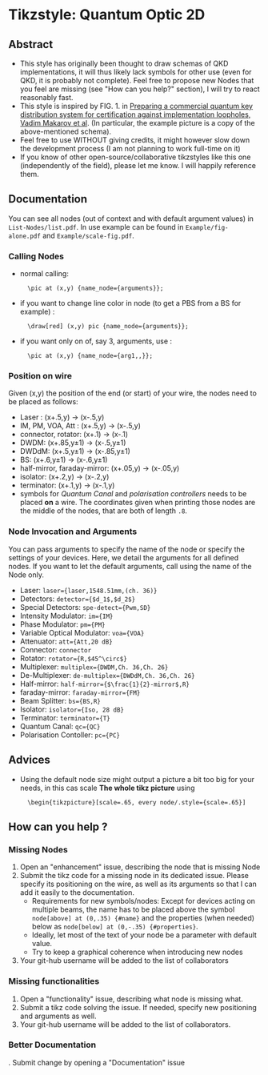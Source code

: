 # Tikzstyle: Quantum Optic 2D

## Abstract
-   This style has originally been thought to draw schemas of QKD implementations, it will thus likely lack symbols for other use (even for QKD, it is probably not complete). Feel free to propose new Nodes that you feel are missing (see "How can you help?" section), I will try to react reasonably fast.
-   This style is inspired by FIG. 1. in [Preparing a commercial quantum key
distribution system for certification against implementation loopholes, Vadim Makarov et al](https://arxiv.org/abs/2310.20107). (In particular, the example picture is a copy of the above-mentioned schema).
- Feel free to use WITHOUT giving credits, it might however slow down the development process
(I am not planning to work full-time on it)
- If you know of other open-source/collaborative tikzstyles like this one (independently of the field), please let me know. I will happily reference them.

## Documentation
You can see all nodes (out of context and with default argument values) in `List-Nodes/list.pdf`. In use example can be found in `Example/fig-alone.pdf` and `Example/scale-fig.pdf`.
### Calling Nodes
- normal calling: 

        \pic at (x,y) {name_node={arguments}};
- if you want to change line color in node (to get a PBS from a BS for example) : 

        \draw[red] (x,y) pic {name_node={arguments}};
- if you want only on of, say 3, arguments, use : 

        \pic at (x,y) {name_node={arg1,,}};
### Position on wire
Given (x,y) the position of the end (or start) of your wire, the nodes need to be placed as follows:
- Laser : (x+.5,y) -> (x-.5,y)
- IM, PM, VOA, Att : (x+.5,y) -> (x-.5,y)
- connector, rotator: (x+.1) -> (x-.1)
- DWDM: (x+.85,y±1) -> (x-.5,y±1)
- DWDdM: (x+.5,y±1) -> (x-.85,y±1)
- BS: (x+.6,y±1) -> (x-.6,y±1)
- half-mirror, faraday-mirror: (x+.05,y) -> (x-.05,y)
- isolator: (x+.2,y) -> (x-.2,y)
- terminator: (x+.1,y) -> (x-.1,y)
- symbols for *Quantum Canal* and *polarisation controllers* needs to be placed **on** a wire. The coordinates given when printing those nodes are the middle of the nodes, that are both of length `.8`.

### Node Invocation and Arguments
You can pass arguments to specify the name of the node or specify the settings of your devices. Here, we detail the arguments for all defined nodes. If you want to let the default arguments, call using the name of the Node only.
- Laser: `laser={laser,1548.51mm,(ch. 36)}`
- Detectors: `detector={$d_1$,$d_2$}`
- Special Detectors: `spe-detect={Pwm,SD}`
- Intensity Modulator: `im={IM}`
- Phase Modulator: `pm={PM}`
- Variable Optical Modulator: `voa={VOA}`
- Attenuator: `att={Att,20 dB}`
- Connector: `connector`
- Rotator: `rotator={R,$45^\circ$}`
- Multiplexer: `multiplex={DWDM,Ch. 36,Ch. 26}`
- De-Multiplexer: `de-multiplex={DWDdM,Ch. 36,Ch. 26}`
- Half-mirror: `half-mirror={$\frac{1}{2}-mirror$,R}`
- faraday-mirror: `faraday-mirror={FM}`
- Beam Splitter: `bs={BS,R}`
- Isolator: `isolator={Iso, 28 dB}`
- Terminator: `terminator={T}`
- Quantum Canal: `qc={QC}`
- Polarisation Contoller: `pc={PC}`

## Advices
- Using the default node size might output a picture a bit too big for your needs, in this cas scale **The whole tikz picture** using 
    
        \begin{tikzpicture}[scale=.65, every node/.style={scale=.65}]

## How can you help ?
### Missing Nodes
1. Open an "enhancement" issue, describing the node that is missing Node
2. Submit the tikz code for a missing node in its dedicated issue. Please specify its positioning on the wire, as well as its arguments so that I can add it easily to the documentation.
    -   Requirements for new symbols/nodes: Except for devices acting on multiple beams, the name has to be placed above the symbol `node[above] at (0,.35) {#name}` and the properties (when needed) below as `node[below] at (0,-.35) {#properties}`.
    - Ideally, let most of the text of your node be a parameter with default value.
    - Try to keep a graphical coherence when introducing new nodes  
3. Your git-hub username will be added to the list of collaborators

### Missing functionalities
1. Open a "functionality" issue, describing what node is missing what.
2. Submit a tikz code solving the issue. If needed, specify new positioning and arguments as well.
3. Your git-hub username will be added to the list of collaborators.

### Better Documentation
. Submit change by opening a "Documentation" issue